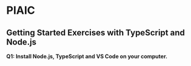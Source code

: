 # PIAIC

<h2>Getting Started Exercises with TypeScript and Node.js</h2>

<b>Q1: Install Node.js, TypeScript and VS Code on your computer.</b>
